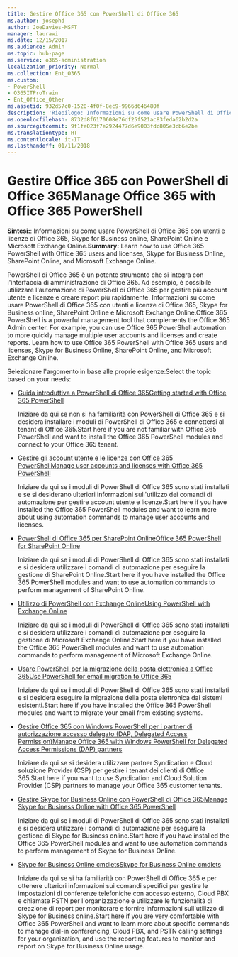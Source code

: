 ```yaml
---
title: Gestire Office 365 con PowerShell di Office 365
ms.author: josephd
author: JoeDavies-MSFT
manager: laurawi
ms.date: 12/15/2017
ms.audience: Admin
ms.topic: hub-page
ms.service: o365-administration
localization_priority: Normal
ms.collection: Ent_O365
ms.custom:
- PowerShell
- O365ITProTrain
- Ent_Office_Other
ms.assetid: 932d57c0-1520-4f0f-8ec9-9966d646480f
description: 'Riepilogo: Informazioni su come usare PowerShell di Office 365 con utenti e licenze di Office 365, Skype for Business online, SharePoint Online e Microsoft Exchange Online.'
ms.openlocfilehash: 8732d8f6170608e76df25f521ac83feda62b2d2a
ms.sourcegitcommit: 9f1fe023f7e2924477d6e9003fdc805e3cb6e2be
ms.translationtype: HT
ms.contentlocale: it-IT
ms.lasthandoff: 01/11/2018
---
```

# <a name="manage-office-365-with-office-365-powershell"></a><span data-ttu-id="fa1b7-103">Gestire Office 365 con PowerShell di Office 365</span><span class="sxs-lookup"><span data-stu-id="fa1b7-103">Manage Office 365 with Office 365 PowerShell</span></span>

 <span data-ttu-id="fa1b7-104">**Sintesi:**: Informazioni su come usare PowerShell di Office 365 con utenti e licenze di Office 365, Skype for Business online, SharePoint Online e Microsoft Exchange Online.</span><span class="sxs-lookup"><span data-stu-id="fa1b7-104">**Summary:** Learn how to use Office 365 PowerShell with Office 365 users and licenses, Skype for Business Online, SharePoint Online, and Microsoft Exchange Online.</span></span>
  
<span data-ttu-id="fa1b7-p101">PowerShell di Office 365 è un potente strumento che si integra con l'interfaccia di amministrazione di Office 365. Ad esempio, è possibile utilizzare l'automazione di PowerShell di Office 365 per gestire più account utente e licenze e creare report più rapidamente. Informazioni su come usare PowerShell di Office 365 con utenti e licenze di Office 365, Skype for Business online, SharePoint Online e Microsoft Exchange Online.</span><span class="sxs-lookup"><span data-stu-id="fa1b7-p101">Office 365 PowerShell is a powerful management tool that complements the Office 365 Admin center. For example, you can use Office 365 PowerShell automation to more quickly manage multiple user accounts and licenses and create reports. Learn how to use Office 365 PowerShell with Office 365 users and licenses, Skype for Business Online, SharePoint Online, and Microsoft Exchange Online.</span></span> 
  
<span data-ttu-id="fa1b7-108">Selezionare l'argomento in base alle proprie esigenze:</span><span class="sxs-lookup"><span data-stu-id="fa1b7-108">Select the topic based on your needs:</span></span>
  
- [<span data-ttu-id="fa1b7-109">Guida introduttiva a PowerShell di Office 365</span><span class="sxs-lookup"><span data-stu-id="fa1b7-109">Getting started with Office 365 PowerShell</span></span>](getting-started-with-office-365-powershell.md)
    
    <span data-ttu-id="fa1b7-110">Iniziare da qui se non si ha familiarità con PowerShell di Office 365 e si desidera installare i moduli di PowerShell di Office 365 e connettersi al tenant di Office 365.</span><span class="sxs-lookup"><span data-stu-id="fa1b7-110">Start here if you are not familiar with Office 365 PowerShell and want to install the Office 365 PowerShell modules and connect to your Office 365 tenant.</span></span>
    
- [<span data-ttu-id="fa1b7-111">Gestire gli account utente e le licenze con Office 365 PowerShell</span><span class="sxs-lookup"><span data-stu-id="fa1b7-111">Manage user accounts and licenses with Office 365 PowerShell</span></span>](manage-user-accounts-and-licenses-with-office-365-powershell.md)
    
    <span data-ttu-id="fa1b7-112">Iniziare da qui se i moduli di PowerShell di Office 365 sono stati installati e se si desiderano ulteriori informazioni sull'utilizzo dei comandi di automazione per gestire account utente e licenze.</span><span class="sxs-lookup"><span data-stu-id="fa1b7-112">Start here if you have installed the Office 365 PowerShell modules and want to learn more about using automation commands to manage user accounts and licenses.</span></span>
    
- <span data-ttu-id="fa1b7-113">[PowerShell di Office 365 per SharePoint Online](https://technet.microsoft.com/it-IT/library/fp161362.aspx)</span><span class="sxs-lookup"><span data-stu-id="fa1b7-113">[Office 365 PowerShell for SharePoint Online](https://technet.microsoft.com/it-IT/library/fp161362.aspx)</span></span>
    
    <span data-ttu-id="fa1b7-114">Iniziare da qui se i moduli di PowerShell di Office 365 sono stati installati e si desidera utilizzare i comandi di automazione per eseguire la gestione di SharePoint Online.</span><span class="sxs-lookup"><span data-stu-id="fa1b7-114">Start here if you have installed the Office 365 PowerShell modules and want to use automation commands to perform management of SharePoint Online.</span></span>
    
- [<span data-ttu-id="fa1b7-115">Utilizzo di PowerShell con Exchange Online</span><span class="sxs-lookup"><span data-stu-id="fa1b7-115">Using PowerShell with Exchange Online</span></span>](https://technet.microsoft.com/library/jj200677%28v=exchg.160%29.aspx)
    
    <span data-ttu-id="fa1b7-116">Iniziare da qui se i moduli di PowerShell di Office 365 sono stati installati e si desidera utilizzare i comandi di automazione per eseguire la gestione di Microsoft Exchange Online.</span><span class="sxs-lookup"><span data-stu-id="fa1b7-116">Start here if you have installed the Office 365 PowerShell modules and want to use automation commands to perform management of Microsoft Exchange Online.</span></span>
    
- [<span data-ttu-id="fa1b7-117">Usare PowerShell per la migrazione della posta elettronica a Office 365</span><span class="sxs-lookup"><span data-stu-id="fa1b7-117">Use PowerShell for email migration to Office 365</span></span>](use-powershell-for-email-migration-to-office-365.md)
    
    <span data-ttu-id="fa1b7-118">Iniziare da qui se i moduli di PowerShell di Office 365 sono stati installati e si desidera eseguire la migrazione della posta elettronica dai sistemi esistenti.</span><span class="sxs-lookup"><span data-stu-id="fa1b7-118">Start here if you have installed the Office 365 PowerShell modules and want to migrate your email from existing systems.</span></span> 
    
- [<span data-ttu-id="fa1b7-119">Gestire Office 365 con Windows PowerShell per i partner di autorizzazione accesso delegato (DAP, Delegated Access Permission)</span><span class="sxs-lookup"><span data-stu-id="fa1b7-119">Manage Office 365 with Windows PowerShell for Delegated Access Permissions (DAP) partners</span></span>](manage-office-365-with-windows-powershell-for-delegated-access-permissions-dap-p.md)
    
    <span data-ttu-id="fa1b7-120">Iniziare da qui se si desidera utilizzare partner Syndication e Cloud soluzione Provider (CSP) per gestire i tenant dei clienti di Office 365.</span><span class="sxs-lookup"><span data-stu-id="fa1b7-120">Start here if you want to use Syndication and Cloud Solution Provider (CSP) partners to manage your Office 365 customer tenants.</span></span> 
    
- [<span data-ttu-id="fa1b7-121">Gestire Skype for Business Online con PowerShell di Office 365</span><span class="sxs-lookup"><span data-stu-id="fa1b7-121">Manage Skype for Business Online with Office 365 PowerShell</span></span>](manage-skype-for-business-online-with-office-365-powershell.md)
    
    <span data-ttu-id="fa1b7-122">Iniziare da qui se i moduli di PowerShell di Office 365 sono stati installati e si desidera utilizzare i comandi di automazione per eseguire la gestione di Skype for Business online.</span><span class="sxs-lookup"><span data-stu-id="fa1b7-122">Start here if you have installed the Office 365 PowerShell modules and want to use automation commands to perform management of Skype for Business Online.</span></span>
    
- <span data-ttu-id="fa1b7-123">[Skype for Business Online cmdlets](http://technet.microsoft.com/library/141fbda3-992a-4eeb-9352-c6b0ffd760f6.aspx)</span><span class="sxs-lookup"><span data-stu-id="fa1b7-123">[Skype for Business Online cmdlets](http://technet.microsoft.com/library/141fbda3-992a-4eeb-9352-c6b0ffd760f6.aspx)</span></span>
    
    <span data-ttu-id="fa1b7-124">Iniziare da qui se si ha familiarità con PowerShell di Office 365 e per ottenere ulteriori informazioni sui comandi specifici per gestire le impostazioni di conferenze telefoniche con accesso esterno, Cloud PBX e chiamate PSTN per l'organizzazione e utilizzare le funzionalità di creazione di report per monitorare e fornire informazioni sull'utilizzo di Skype for Business online.</span><span class="sxs-lookup"><span data-stu-id="fa1b7-124">Start here if you are very comfortable with Office 365 PowerShell and want to learn more about specific commands to manage dial-in conferencing, Cloud PBX, and PSTN calling settings for your organization, and use the reporting features to monitor and report on Skype for Business Online usage.</span></span>
    

